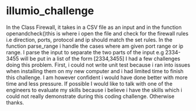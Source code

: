 # illumio_challenge
In the Class Firewall, it takes in a CSV file as an input and in the function openandcheck()this is where i open the file and check for the firewall rules i.e direction, ports, protocol and ip should match the set rules.
In the function parse_range i handle the cases where am given port range or ip range. I parse the input to separate the two parts of the input e.g 2334-3455 will be put in a list of the form [2334,3455]
I had a few challenges doing this problem. First, i could not write unit test because i ran into issues when installing them on my new computer and i had limited time to finish this challenge.
I am however confident i would have done better with more time and less pressure. 
If possible I would like to talk with one of the engineers to evaluate my skills because i believe i have the skills which i could not really demonstrate during this coding challenge. 
Otherwise thanks.
